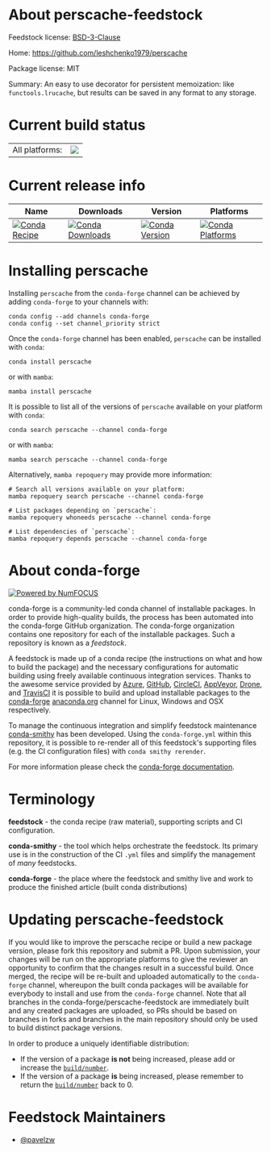 About perscache-feedstock
=========================

Feedstock license: [BSD-3-Clause](https://github.com/conda-forge/perscache-feedstock/blob/main/LICENSE.txt)

Home: https://github.com/leshchenko1979/perscache

Package license: MIT

Summary: An easy to use decorator for persistent memoization: like `functools.lrucache`, but results can be saved in any format to any storage.

Current build status
====================


<table><tr><td>All platforms:</td>
    <td>
      <a href="https://dev.azure.com/conda-forge/feedstock-builds/_build/latest?definitionId=21111&branchName=main">
        <img src="https://dev.azure.com/conda-forge/feedstock-builds/_apis/build/status/perscache-feedstock?branchName=main">
      </a>
    </td>
  </tr>
</table>

Current release info
====================

| Name | Downloads | Version | Platforms |
| --- | --- | --- | --- |
| [![Conda Recipe](https://img.shields.io/badge/recipe-perscache-green.svg)](https://anaconda.org/conda-forge/perscache) | [![Conda Downloads](https://img.shields.io/conda/dn/conda-forge/perscache.svg)](https://anaconda.org/conda-forge/perscache) | [![Conda Version](https://img.shields.io/conda/vn/conda-forge/perscache.svg)](https://anaconda.org/conda-forge/perscache) | [![Conda Platforms](https://img.shields.io/conda/pn/conda-forge/perscache.svg)](https://anaconda.org/conda-forge/perscache) |

Installing perscache
====================

Installing `perscache` from the `conda-forge` channel can be achieved by adding `conda-forge` to your channels with:

```
conda config --add channels conda-forge
conda config --set channel_priority strict
```

Once the `conda-forge` channel has been enabled, `perscache` can be installed with `conda`:

```
conda install perscache
```

or with `mamba`:

```
mamba install perscache
```

It is possible to list all of the versions of `perscache` available on your platform with `conda`:

```
conda search perscache --channel conda-forge
```

or with `mamba`:

```
mamba search perscache --channel conda-forge
```

Alternatively, `mamba repoquery` may provide more information:

```
# Search all versions available on your platform:
mamba repoquery search perscache --channel conda-forge

# List packages depending on `perscache`:
mamba repoquery whoneeds perscache --channel conda-forge

# List dependencies of `perscache`:
mamba repoquery depends perscache --channel conda-forge
```


About conda-forge
=================

[![Powered by
NumFOCUS](https://img.shields.io/badge/powered%20by-NumFOCUS-orange.svg?style=flat&colorA=E1523D&colorB=007D8A)](https://numfocus.org)

conda-forge is a community-led conda channel of installable packages.
In order to provide high-quality builds, the process has been automated into the
conda-forge GitHub organization. The conda-forge organization contains one repository
for each of the installable packages. Such a repository is known as a *feedstock*.

A feedstock is made up of a conda recipe (the instructions on what and how to build
the package) and the necessary configurations for automatic building using freely
available continuous integration services. Thanks to the awesome service provided by
[Azure](https://azure.microsoft.com/en-us/services/devops/), [GitHub](https://github.com/),
[CircleCI](https://circleci.com/), [AppVeyor](https://www.appveyor.com/),
[Drone](https://cloud.drone.io/welcome), and [TravisCI](https://travis-ci.com/)
it is possible to build and upload installable packages to the
[conda-forge](https://anaconda.org/conda-forge) [anaconda.org](https://anaconda.org/)
channel for Linux, Windows and OSX respectively.

To manage the continuous integration and simplify feedstock maintenance
[conda-smithy](https://github.com/conda-forge/conda-smithy) has been developed.
Using the ``conda-forge.yml`` within this repository, it is possible to re-render all of
this feedstock's supporting files (e.g. the CI configuration files) with ``conda smithy rerender``.

For more information please check the [conda-forge documentation](https://conda-forge.org/docs/).

Terminology
===========

**feedstock** - the conda recipe (raw material), supporting scripts and CI configuration.

**conda-smithy** - the tool which helps orchestrate the feedstock.
                   Its primary use is in the construction of the CI ``.yml`` files
                   and simplify the management of *many* feedstocks.

**conda-forge** - the place where the feedstock and smithy live and work to
                  produce the finished article (built conda distributions)


Updating perscache-feedstock
============================

If you would like to improve the perscache recipe or build a new
package version, please fork this repository and submit a PR. Upon submission,
your changes will be run on the appropriate platforms to give the reviewer an
opportunity to confirm that the changes result in a successful build. Once
merged, the recipe will be re-built and uploaded automatically to the
`conda-forge` channel, whereupon the built conda packages will be available for
everybody to install and use from the `conda-forge` channel.
Note that all branches in the conda-forge/perscache-feedstock are
immediately built and any created packages are uploaded, so PRs should be based
on branches in forks and branches in the main repository should only be used to
build distinct package versions.

In order to produce a uniquely identifiable distribution:
 * If the version of a package **is not** being increased, please add or increase
   the [``build/number``](https://docs.conda.io/projects/conda-build/en/latest/resources/define-metadata.html#build-number-and-string).
 * If the version of a package **is** being increased, please remember to return
   the [``build/number``](https://docs.conda.io/projects/conda-build/en/latest/resources/define-metadata.html#build-number-and-string)
   back to 0.

Feedstock Maintainers
=====================

* [@pavelzw](https://github.com/pavelzw/)

